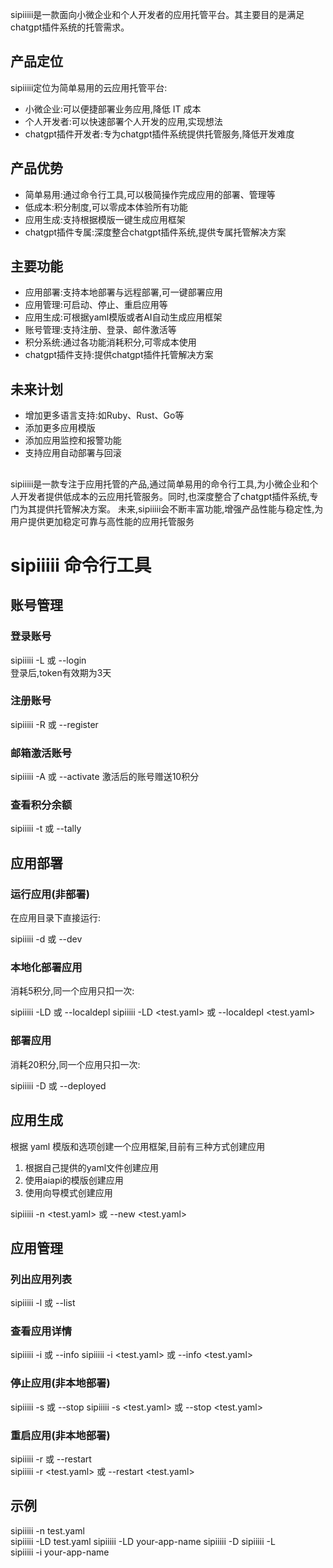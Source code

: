 sipiiiii是一款面向小微企业和个人开发者的应用托管平台。其主要目的是满足chatgpt插件系统的托管需求。
## 产品定位
sipiiiii定位为简单易用的云应用托管平台:
- 小微企业:可以便捷部署业务应用,降低 IT 成本
- 个人开发者:可以快速部署个人开发的应用,实现想法
- chatgpt插件开发者:专为chatgpt插件系统提供托管服务,降低开发难度
## 产品优势
- 简单易用:通过命令行工具,可以极简操作完成应用的部署、管理等
- 低成本:积分制度,可以零成本体验所有功能
- 应用生成:支持根据模版一键生成应用框架
- chatgpt插件专属:深度整合chatgpt插件系统,提供专属托管解决方案
## 主要功能
- 应用部署:支持本地部署与远程部署,可一键部署应用 
- 应用管理:可启动、停止、重启应用等
- 应用生成:可根据yaml模版或者AI自动生成应用框架
- 账号管理:支持注册、登录、邮件激活等
- 积分系统:通过各功能消耗积分,可零成本使用
- chatgpt插件支持:提供chatgpt插件托管解决方案
## 未来计划
- 增加更多语言支持:如Ruby、Rust、Go等
- 添加更多应用模版
- 添加应用监控和报警功能
- 支持应用自动部署与回滚
## 
sipiiiii是一款专注于应用托管的产品,通过简单易用的命令行工具,为小微企业和个人开发者提供低成本的云应用托管服务。同时,也深度整合了chatgpt插件系统,专门为其提供托管解决方案。
未来,sipiiiii会不断丰富功能,增强产品性能与稳定性,为用户提供更加稳定可靠与高性能的应用托管服务

# sipiiiii 命令行工具
## 账号管理
### 登录账号

sipiiiii -L 或 --login  
登录后,token有效期为3天
### 注册账号

sipiiiii -R 或 --register
 
### 邮箱激活账号

sipiiiii -A 或 --activate
激活后的账号赠送10积分
### 查看积分余额

sipiiiii -t 或 --tally
## 应用部署
### 运行应用(非部署)
在应用目录下直接运行:
 
sipiiiii -d 或 --dev
### 本地化部署应用
消耗5积分,同一个应用只扣一次:

sipiiiii -LD <app name> 或 --localdepl <app name>
sipiiiii -LD <test.yaml> 或 --localdepl <test.yaml>
### 部署应用
消耗20积分,同一个应用只扣一次:

sipiiiii -D 或 --deployed 
## 应用生成
根据 yaml 模版和选项创建一个应用框架,目前有三种方式创建应用
1. 根据自己提供的yaml文件创建应用
2. 使用aiapi的模版创建应用
3. 使用向导模式创建应用
 
sipiiiii -n <test.yaml> 或 --new <test.yaml>
## 应用管理
### 列出应用列表

sipiiiii -l 或 --list
### 查看应用详情

sipiiiii -i <app name> 或 --info <app name> 
sipiiiii -i <test.yaml> 或 --info <test.yaml>
### 停止应用(非本地部署)

sipiiiii -s <app name> 或 --stop <app name>
sipiiiii -s <test.yaml> 或 --stop <test.yaml> 
### 重启应用(非本地部署)

sipiiiii -r <app name> 或 --restart <app name>  
sipiiiii -r <test.yaml> 或 --restart <test.yaml>
 
## 示例

sipiiiii -n test.yaml  
sipiiiii -LD test.yaml
sipiiiii -LD your-app-name
sipiiiii -D
sipiiiii -L  
sipiiiii -i your-app-name